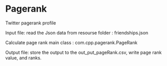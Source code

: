 # Pagerank
Twitter pagerank profile

Input file:
read the Json data from resourse folder : friendships.json

Calculate page rank main class : com.cpp.pagerank.PageRank 

Output file: store the output to the out_put_pageRank.csv, write page rank value, and ranks.

